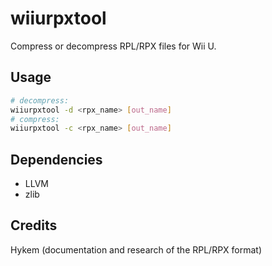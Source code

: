 # wiiurpxtool

Compress or decompress RPL/RPX files for Wii U.

## Usage

~~~bash
# decompress:
wiiurpxtool -d <rpx_name> [out_name]
# compress:
wiiurpxtool -c <rpx_name> [out_name]
~~~

## Dependencies

- LLVM
- zlib

## Credits

Hykem (documentation and research of the RPL/RPX format)
